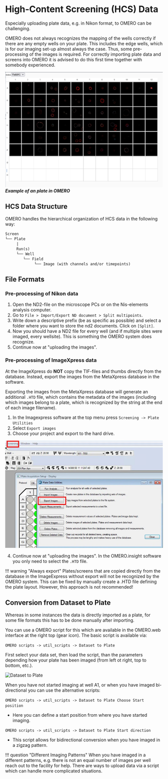 # High-Content Screening (HCS) Data

Especially uploading plate data, e.g. in Nikon format, to OMERO can be challenging. 

OMERO does not always recognizes the mapping of the wells correctly if there are any empty wells on your plate. This includes the edge wells, which is for our imaging set-up almost always the case. 
Thus, some pre-processing of the images is required. For correctly importing plate data and screens into OMERO it is advised to do this first time together with somebody experienced.

![alt text](hcs-data/images/hcs-data_03.png)
***Example of an plate in OMERO***

## HCS Data Structure

OMERO handles the hierarchical organization of HCS data in the following way:
```
Screen
└── Plate
     |
     Run(s)
     └── Well
        └── Field
             └── Image (with channels and/or timepoints)
```

## File Formats
### Pre-processing of Nikon data

1.  Open the ND2-file on the microscope PCs or on the Nis-elements analysis computer.   
2.  Go to ```File > Import/Export ND document > Split multipoints```.   
3.  Write down a descriptive prefix (be as specific as possible) and select a folder where you want to store the nd2 documents. Click on ```[Split]```.   
4.  Now you should have a ND2 file for every well (and if multiple sites were imaged, every wellsite). This is something the OMERO system does recognize.   
5.  Continue now at "uploading the images".   

### Pre-processing of ImageXpress data

At the ImageXpress do **NOT** copy the TIF-files and thumbs directly from the database. Instead, export the images from the MetaXpress database in the software.

Exporting the images from the MetaXpress database will generate an additional ```.HTD``` file, which contains the metadata of the images (including which images belong to a plate, which is recognized by the string at the end of each image filename).

1. In the Imagexpress software at the top menu press ```Screening -> Plate Utilities```
2. Select ```Export images```
3. Choose your project and export to the hard drive.

![](hcs-data/images/hcs-data_01.png)

4)  Continue now at "uploading the images". In the OMERO.insight software you only need to select the ```.HTD``` file.

!!! warning "Always export"
    Plates/screens that are copied directly from the database in the ImageExpress without export will not be recognized by the OMERO system. This can be fixed by manually create a .HTD file defining the plate layout. However, this approach is not recommended!
   
## Conversion from Dataset to Plate
Whereas in some instances the data is directly imported as a plate, for some file formats this has to be done manually after importing.

You can use a OMERO script for this which are available in the OMERO.web interface at the right top (gear icon).
The basic script is available via:

``` OMERO scripts -> util_scripts -> Dataset to Plate ```

First select your data set, then load the script, than the parameters depending how your plate has been imaged (from left ot right, top to bottom, etc.). 

![Dataset to Plate](hcs-data/images/hcs-data_02.png)

When you have not started imaging at well A1, or when you have imaged bi-directional you can use the alternative scripts:
   
   ``` OMERO scripts -> util_scripts -> Dataset to Plate Choose Start position ```
   - Here you can define a start position from where you have started imaging.
  
   ``` OMERO scripts -> util_scripts -> Dataset to Plate Start direction ```
  - This script allows for bidirectional conversion when you have imaged in a zigzag pattern.

!!! question "Different Imaging Patterns"
    When you have imaged in a different patterns, e.g. there is not an equal number of images per well reach out to the facility for help. There are ways to upload data via a script which can handle more complicated situations.